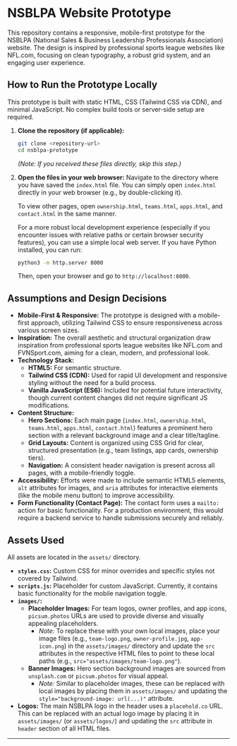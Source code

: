 # NSBLPA Website Prototype

This repository contains a responsive, mobile-first prototype for the NSBLPA (National Sales & Business Leadership Professionals Association) website. The design is inspired by professional sports league websites like NFL.com, focusing on clean typography, a robust grid system, and an engaging user experience.

## How to Run the Prototype Locally

This prototype is built with static HTML, CSS (Tailwind CSS via CDN), and minimal JavaScript. No complex build tools or server-side setup are required.

1.  **Clone the repository (if applicable):**
    ```bash
    git clone <repository-url>
    cd nsblpa-prototype
    ```
    *(Note: If you received these files directly, skip this step.)*

2.  **Open the files in your web browser:**
    Navigate to the directory where you have saved the `index.html` file. You can simply open `index.html` directly in your web browser (e.g., by double-clicking it).

    To view other pages, open `ownership.html`, `teams.html`, `apps.html`, and `contact.html` in the same manner.

    For a more robust local development experience (especially if you encounter issues with relative paths or certain browser security features), you can use a simple local web server. If you have Python installed, you can run:
    ```bash
    python3 -m http.server 8000
    ```
    Then, open your browser and go to `http://localhost:8000`.

## Assumptions and Design Decisions

*   **Mobile-First & Responsive:** The prototype is designed with a mobile-first approach, utilizing Tailwind CSS to ensure responsiveness across various screen sizes.
*   **Inspiration:** The overall aesthetic and structural organization draw inspiration from professional sports league websites like NFL.com and FVNSport.com, aiming for a clean, modern, and professional look.
*   **Technology Stack:**
    *   **HTML5:** For semantic structure.
    *   **Tailwind CSS (CDN):** Used for rapid UI development and responsive styling without the need for a build process.
    *   **Vanilla JavaScript (ES6):** Included for potential future interactivity, though current content changes did not require significant JS modifications.
*   **Content Structure:**
    *   **Hero Sections:** Each main page (`index.html`, `ownership.html`, `teams.html`, `apps.html`, `contact.html`) features a prominent hero section with a relevant background image and a clear title/tagline.
    *   **Grid Layouts:** Content is organized using CSS Grid for clear, structured presentation (e.g., team listings, app cards, ownership tiers).
    *   **Navigation:** A consistent header navigation is present across all pages, with a mobile-friendly toggle.
*   **Accessibility:** Efforts were made to include semantic HTML5 elements, `alt` attributes for images, and `aria` attributes for interactive elements (like the mobile menu button) to improve accessibility.
*   **Form Functionality (Contact Page):** The contact form uses a `mailto:` action for basic functionality. For a production environment, this would require a backend service to handle submissions securely and reliably.

## Assets Used

All assets are located in the `assets/` directory.

*   **`styles.css`:** Custom CSS for minor overrides and specific styles not covered by Tailwind.
*   **`scripts.js`:** Placeholder for custom JavaScript. Currently, it contains basic functionality for the mobile navigation toggle.
*   **`images/`:**
    *   **Placeholder Images:** For team logos, owner profiles, and app icons, `picsum.photos` URLs are used to provide diverse and visually appealing placeholders.
        *   *Note:* To replace these with your own local images, place your image files (e.g., `team-logo.png`, `owner-profile.jpg`, `app-icon.png`) in the `assets/images/` directory and update the `src` attributes in the respective HTML files to point to these local paths (e.g., `src="assets/images/team-logo.png"`).
    *   **Banner Images:** Hero section background images are sourced from `unsplash.com` or `picsum.photos` for visual appeal.
        *   *Note:* Similar to placeholder images, these can be replaced with local images by placing them in `assets/images/` and updating the `style="background-image: url(...)"` attribute.
*   **Logos:** The main NSBLPA logo in the header uses a `placehold.co` URL. This can be replaced with an actual logo image by placing it in `assets/images/` (or `assets/logos/`) and updating the `src` attribute in `header` section of all HTML files.

---
